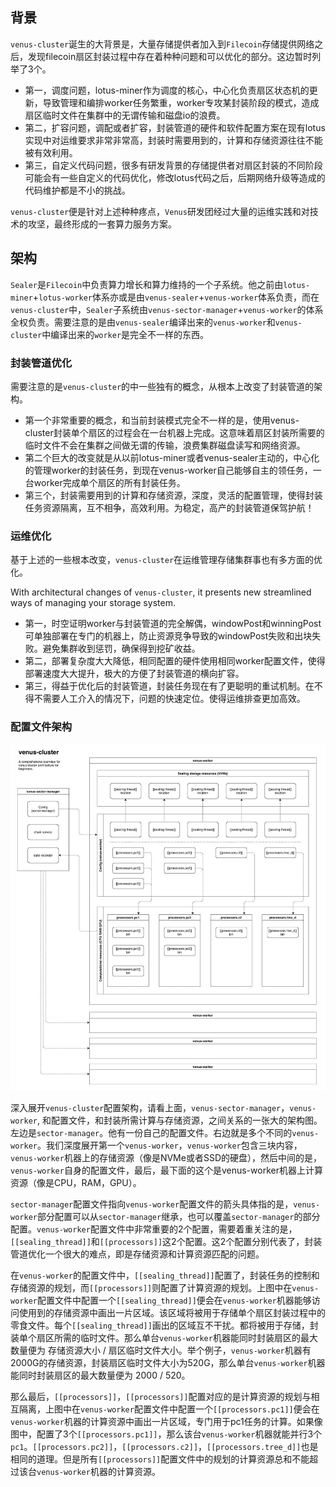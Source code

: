 ## 背景

`venus-cluster`诞生的大背景是，大量存储提供者加入到`Filecoin`存储提供网络之后，发现filecoin扇区封装过程中存在着种种问题和可以优化的部分。这边暂时列举了3个。

- 第一，调度问题，lotus-miner作为调度的核心，中心化负责扇区状态机的更新，导致管理和编排worker任务繁重，worker专攻某封装阶段的模式，造成扇区临时文件在集群中的无谓传输和磁盘io的浪费。
- 第二，扩容问题，调配或者扩容，封装管道的硬件和软件配置方案在现有lotus实现中对运维要求非常非常高，封装时需要用到的，计算和存储资源往往不能被有效利用。
- 第三，自定义代码问题，很多有研发背景的存储提供者对扇区封装的不同阶段可能会有一些自定义的代码优化，修改lotus代码之后，后期网络升级等造成的代码维护都是不小的挑战。

`venus-cluster`便是针对上述种种疼点，`Venus`研发团经过大量的运维实践和对技术的攻坚，最终形成的一套算力服务方案。

## 架构

`Sealer`是`Filecoin`中负责算力增长和算力维持的一个子系统。他之前由`lotus-miner`+`lotus-worker`体系亦或是由`venus-sealer`+`venus-worker`体系负责，而在`venus-cluster`中，`Sealer`子系统由`venus-sector-manager`+`venus-worker`的体系全权负责。需要注意的是由`venus-sealer`编译出来的`venus-worker`和`venus-cluster`中编译出来的`worker`是完全不一样的东西。

### 封装管道优化

需要注意的是`venus-cluster`的中一些独有的概念，从根本上改变了封装管道的架构。

- 第一个非常重要的概念，和当前封装模式完全不一样的是，使用venus-cluster封装单个扇区的过程会在一台机器上完成。这意味着扇区封装所需要的临时文件不会在集群之间做无谓的传输，浪费集群磁盘读写和网络资源。
- 第二个巨大的改变就是从以前lotus-miner或者venus-sealer主动的，中心化的管理worker的封装任务，到现在venus-worker自己能够自主的领任务，一台worker完成单个扇区的所有封装任务。
- 第三个，封装需要用到的计算和存储资源，深度，灵活的配置管理，使得封装任务资源隔离，互不相争，高效利用。为稳定，高产的封装管道保驾护航！

### 运维优化

基于上述的一些根本改变，`venus-cluster`在运维管理存储集群事也有多方面的优化。

With architectural changes of `venus-cluster`, it presents new streamlined ways of managing your storage system.

- 第一，时空证明worker与封装管道的完全解偶，windowPost和winningPost可单独部署在专门的机器上，防止资源竞争导致的windowPost失败和出块失败。避免集群收到惩罚，确保得到挖矿收益。
- 第二，部署复杂度大大降低，相同配置的硬件使用相同worker配置文件，使得部署速度大大提升，极大的方便了封装管道的横向扩容。
- 第三，得益于优化后的封装管道，封装任务现在有了更聪明的重试机制。在不得不需要人工介入的情况下，问题的快速定位。使得运维排查更加高效。

### 配置文件架构

![venus-cluster](../../.vuepress/public/vc_arc.jpeg)

深入展开`venus-cluster`配置架构，请看上面，`venus-sector-manager`，`venus-worker`, 和配置文件，和封装所需计算与存储资源，之间关系的一张大的架构图。左边是`sector-manager`。他有一份自己的配置文件。右边就是多个不同的`venus-worker`。我们深度展开第一个`venus-worker`，`venus-worker`包含三块内容，`venus-worker`机器上的存储资源（像是NVMe或者SSD的硬盘），然后中间的是，`venus-worker`自身的配置文件，最后，最下面的这个是venus-worker机器上计算资源（像是CPU，RAM，GPU）。

`sector-manager`配置文件指向`venus-worker`配置文件的箭头具体指的是，`venus-worker`部分配置可以从`sector-manager`继承，也可以覆盖`sector-manager`的部分配置。`venus-worker`配置文件中非常重要的2个配置，需要着重关注的是，`[[sealing_thread]]`和`[[processors]]`这2个配置。这2个配置分别代表了，封装管道优化一个很大的难点，即是存储资源和计算资源匹配的问题。

在`venus-worker`的配置文件中，`[[sealing_thread]]`配置了，封装任务的控制和存储资源的规划，而`[[processors]]`则配置了计算资源的规划。上图中在`venus-worker`配置文件中配置一个`[[sealing_thread]]`便会在`venus-worker`机器能够访问使用到的存储资源中画出一片区域。该区域将被用于存储单个扇区封装过程中的零食文件。每个`[[sealing_thread]]`画出的区域互不干扰。都将被用于存储，封装单个扇区所需的临时文件。那么单台`venus-worker`机器能同时封装扇区的最大数量便为 存储资源大小 / 扇区临时文件大小。举个例子，`venus-worker`机器有2000G的存储资源，封装扇区临时文件大小为520G，那么单台`venus-worker`机器能同时封装扇区的最大数量便为 2000 / 520。

那么最后，`[[processors]]`，`[[processors]]`配置对应的是计算资源的规划与相互隔离，上图中在`venus-worker`配置文件中配置一个`[[processors.pc1]]`便会在`venus-worker`机器的计算资源中画出一片区域，专门用于pc1任务的计算。如果像图中，配置了3个`[[processors.pc1]]`，那么该台`venus-worker`机器就能并行3个`pc1`。`[[processors.pc2]]`，`[[processors.c2]]`，`[[processors.tree_d]]`也是相同的道理。但是所有`[[processors]]`配置文件中的规划的计算资源总和不能超过该台`venus-worker`机器的计算资源。
 